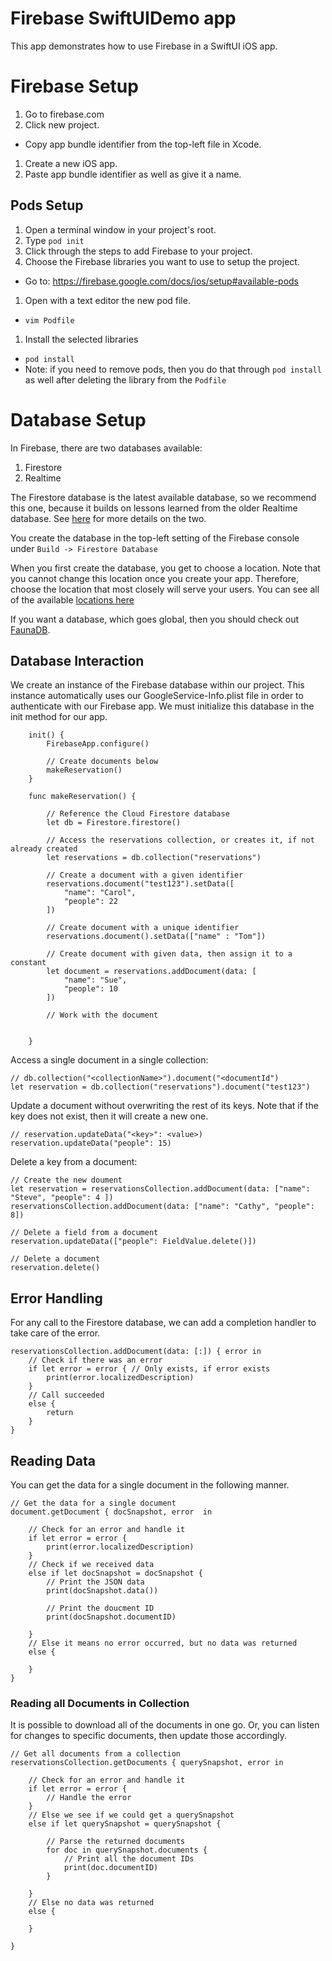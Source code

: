 # Firebase SwiftUIDemo app
This app demonstrates how to use Firebase in a SwiftUI iOS app.

# Firebase Setup
1) Go to firebase.com
1) Click new project.
  - Copy app bundle identifier from the top-left file in Xcode.
1) Create a new iOS app.
1) Paste app bundle identifier as well as give it a name.

## Pods Setup
1) Open a terminal window in your project's root.
1) Type `pod init`
1) Click through the steps to add Firebase to your project.
1) Choose the Firebase libraries you want to use to setup the project.
  - Go to: https://firebase.google.com/docs/ios/setup#available-pods
1) Open with a text editor the new pod file.
  - `vim Podfile`
1) Install the selected libraries
  - `pod install`
  - Note: if you need to remove pods, then you do that through `pod install` as well after deleting
  the library from the `Podfile`

# Database Setup
In Firebase, there are two databases available:
1) Firestore
2) Realtime

The Firestore database is the latest available database, so we recommend this one, because it builds
on lessons learned from the older Realtime database. See
 [here](https://firebase.google.com/docs/database/rtdb-vs-firestore) for more details on the two.

You create the database in the top-left setting of the Firebase console under `Build -> Firestore Database`

When you first create the database, you get to choose a location. Note that you cannot change this location
once you create your app. Therefore, choose the location that most closely will serve your users. You can
see all of the available [locations here](https://cloud.google.com/firestore/docs/locations)

If you want a database, which goes global, then you should check out [FaunaDB](www.fauna.com).

## Database Interaction
We create an instance of the Firebase database within our project. This instance automatically uses our
GoogleService-Info.plist file in order to authenticate with our Firebase app. We must initialize this 
database in the init method for our app.
```
    init() {
        FirebaseApp.configure()
        
        // Create documents below
        makeReservation()
    }
    
    func makeReservation() {
        
        // Reference the Cloud Firestore database
        let db = Firestore.firestore()
        
        // Access the reservations collection, or creates it, if not already created
        let reservations = db.collection("reservations")
        
        // Create a document with a given identifier
        reservations.document("test123").setData([
            "name": "Carol",
            "people": 22
        ])
        
        // Create document with a unique identifier
        reservations.document().setData(["name" : "Tom"])
        
        // Create document with given data, then assign it to a constant
        let document = reservations.addDocument(data: [
            "name": "Sue",
            "people": 10
        ])
        
        // Work with the document
        
        
    }
```

Access a single document in a single collection:
```
// db.collection("<collectionName>").document("<documentId")
let reservation = db.collection("reservations").document("test123")
```

Update a document without overwriting the rest of its keys. Note that if the key does not exist, then it
will create a new one.
```
// reservation.updateData("<key>": <value>)
reservation.updateData("people": 15)
```

Delete a key from a document:
```
// Create the new doument
let reservation = reservationsCollection.addDocument(data: ["name": "Steve", "people": 4 ])
reservationsCollection.addDocument(data: ["name": "Cathy", "people": 8])

// Delete a field from a document
reservation.updateData(["people": FieldValue.delete()])

// Delete a document
reservation.delete()
```

## Error Handling
For any call to the Firestore database, we can add a completion handler to take care of the error.

```
reservationsCollection.addDocument(data: [:]) { error in
    // Check if there was an error
    if let error = error { // Only exists, if error exists
        print(error.localizedDescription)
    }
    // Call succeeded
    else {
        return
    }
}
```

## Reading Data
You can get the data for a single document in the following manner.
```
// Get the data for a single document
document.getDocument { docSnapshot, error  in
    
    // Check for an error and handle it
    if let error = error {
        print(error.localizedDescription)
    }
    // Check if we received data
    else if let docSnapshot = docSnapshot {
        // Print the JSON data
        print(docSnapshot.data())
        
        // Print the doucment ID
        print(docSnapshot.documentID)
        
    }
    // Else it means no error occurred, but no data was returned
    else {
        
    }
}
```

### Reading all Documents in Collection
It is possible to download all of the documents in one go. Or, you can listen for changes to specific 
documents, then update those accordingly.

```
// Get all documents from a collection
reservationsCollection.getDocuments { querySnapshot, error in
    
    // Check for an error and handle it
    if let error = error {
        // Handle the error
    }
    // Else we see if we could get a querySnapshot
    else if let querySnapshot = querySnapshot {
        
        // Parse the returned documents
        for doc in querySnapshot.documents {
            // Print all the document IDs
            print(doc.documentID)
        }
        
    }
    // Else no data was returned
    else {

    }
    
}
```

